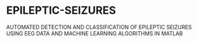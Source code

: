 # EPILEPTIC-SEIZURES
AUTOMATED DETECTION AND CLASSIFICATION OF EPILEPTIC SEIZURES USING EEG DATA AND MACHINE LEARNING ALGORITHMS IN MATLAB
